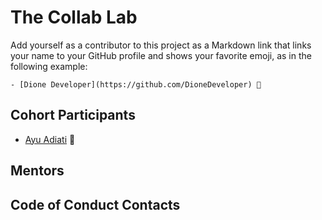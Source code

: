 # The Collab Lab

Add yourself as a contributor to this project as a Markdown link that links your name to your GitHub profile and shows your favorite emoji, as in the following example:

    - [Dione Developer](https://github.com/DioneDeveloper) 💅

## Cohort Participants

- [Ayu Adiati](https://github.com/adiati98) 🤩

## Mentors

## Code of Conduct Contacts
